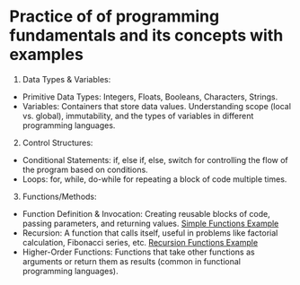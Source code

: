 # Practice of of programming fundamentals and its concepts with examples

1. Data Types & Variables:
- Primitive Data Types: Integers, Floats, Booleans, Characters, Strings.
- Variables: Containers that store data values. Understanding scope (local vs. global), immutability, and the types of variables in different programming languages.

2. Control Structures:
- Conditional Statements: if, else if, else, switch for controlling the flow of the program based on conditions.
- Loops: for, while, do-while for repeating a block of code multiple times.

3. Functions/Methods:
- Function Definition & Invocation: Creating reusable blocks of code, passing parameters, and returning values. [Simple Functions Example](https://github.com/dwarkesh8/IT-fundamentals-and-revision/blob/main/programming/functions/simple-functions.js)
- Recursion: A function that calls itself, useful in problems like factorial calculation, Fibonacci series, etc. [Recursion Functions Example](https://github.com/dwarkesh8/IT-fundamentals-and-revision/blob/main/programming/functions/recursion-functions.js)
- Higher-Order Functions: Functions that take other functions as arguments or return them as results (common in functional programming languages).